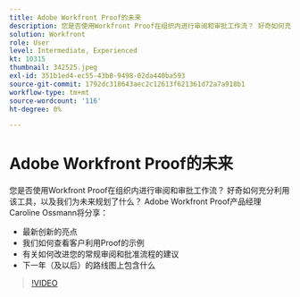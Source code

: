 ```yaml
---
title: Adobe Workfront Proof的未来
description: 您是否使用Workfront Proof在组织内进行审阅和审批工作流？ 好奇如何充分利用该工具以及我们为未来制定的计划。
solution: Workfront
role: User
level: Intermediate, Experienced
kt: 10315
thumbnail: 342525.jpeg
exl-id: 351b1ed4-ec55-43b0-9498-02da440ba593
source-git-commit: 1792dc318643aec2c12613f621361d72a7a918b1
workflow-type: tm+mt
source-wordcount: '116'
ht-degree: 0%

---
```


# Adobe Workfront Proof的未来

您是否使用Workfront Proof在组织内进行审阅和审批工作流？ 好奇如何充分利用该工具，以及我们为未来规划了什么？ Adobe Workfront Proof产品经理Caroline Ossmann将分享：

* 最新创新的亮点
* 我们如何查看客户利用Proof的示例
* 有关如何改进您的常规审阅和批准流程的建议
* 下一年（及以后）的路线图上包含什么

>[!VIDEO](https://video.tv.adobe.com/v/342525/?quality=12&learn=on)
